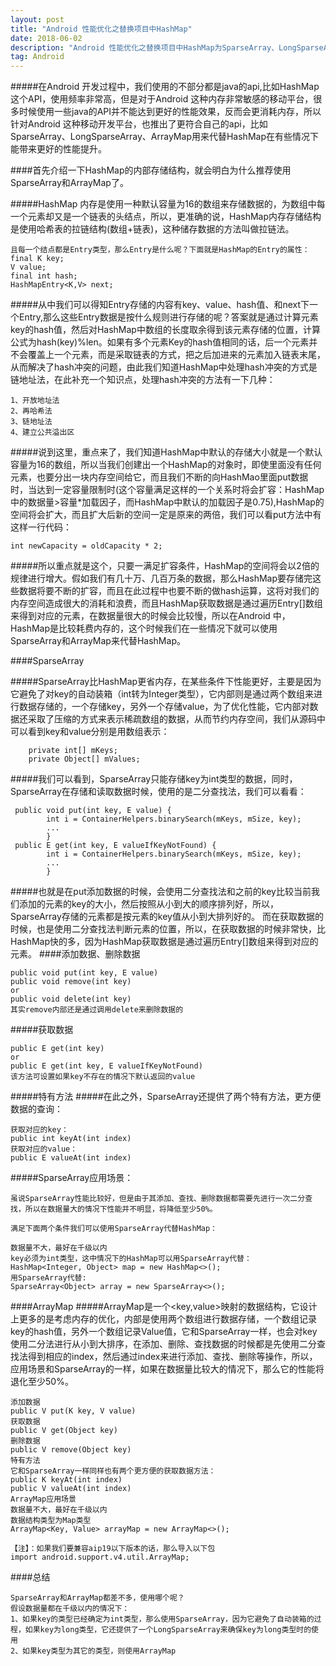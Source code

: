 ```yaml
---
layout: post
title: "Android 性能优化之替换项目中HashMap"
date: 2018-06-02 
description: "Android 性能优化之替换项目中HashMap为SparseArray、LongSparseArray、ArrayMap"
tag: Android 
---   
```


#####在Android 开发过程中，我们使用的不部分都是java的api,比如HashMap这个API，使用频率非常高，但是对于Android 这种内存非常敏感的移动平台，很多时候使用一些java的API并不能达到更好的性能效果，反而会更消耗内存，所以针对Android 这种移动开发平台，也推出了更符合自己的api，比如SparseArray、LongSparseArray、ArrayMap用来代替HashMap在有些情况下能带来更好的性能提升。

####首先介绍一下HashMap的内部存储结构，就会明白为什么推荐使用SparseArray和ArrayMap了。

#####HashMap 内存是使用一种默认容量为16的数组来存储数据的，为数组中每一个元素却又是一个链表的头结点，所以，更准确的说，HashMap内存存储结构是使用哈希表的拉链结构(数组+链表)，这种储存数据的方法叫做拉链法。
```
且每一个结点都是Entry类型，那么Entry是什么呢？下面就是HashMap的Entry的属性：
final K key;
V value;
final int hash;
HashMapEntry<K,V> next;
```

#####从中我们可以得知Entry存储的内容有key、value、hash值、和next下一个Entry,那么这些Entry数据是按什么规则进行存储的呢？答案就是通过计算元素key的hash值，然后对HashMap中数组的长度取余得到该元素存储的位置，计算公式为hash(key)%len。如果有多个元素Key的hash值相同的话，后一个元素并不会覆盖上一个元素，而是采取链表的方式，把之后加进来的元素加入链表末尾，从而解决了hash冲突的问题，由此我们知道HashMap中处理hash冲突的方式是链地址法，在此补充一个知识点，处理hash冲突的方法有一下几种：

```
1、开放地址法
2、再哈希法
3、链地址法
4、建立公共溢出区
```

#####说到这里，重点来了，我们知道HashMap中默认的存储大小就是一个默认容量为16的数组，所以当我们创建出一个HashMap的对象时，即使里面没有任何元素，也要分出一块内存空间给它，而且我们不断的向HashMao里面put数据时，当达到一定容量限制时(这个容量满足这样的一个关系时将会扩容：HashMap 中的数据量>容量*加载因子，而HashMap中默认的加载因子是0.75),HashMap的空间将会扩大，而且扩大后新的空间一定是原来的两倍，我们可以看put方法中有这样一行代码：

```
int newCapacity = oldCapacity * 2;
```
#####所以重点就是这个，只要一满足扩容条件，HashMap的空间将会以2倍的规律进行增大。假如我们有几十万、几百万条的数据，那么HashMap要存储完这些数据将要不断的扩容，而且在此过程中也要不断的做hash运算，这将对我们的内存空间造成很大的消耗和浪费，而且HashMap获取数据是通过遍历Entry[]数组来得到对应的元素，在数据量很大的时候会比较慢，所以在Android 中，HashMap是比较耗费内存的，这个时候我们在一些情况下就可以使用SparseArray和ArrayMap来代替HashMap。

####SparseArray

#####SparseArray比HashMap更省内存，在某些条件下性能更好，主要是因为它避免了对key的自动装箱（int转为Integer类型），它内部则是通过两个数组来进行数据存储的，一个存储key，另外一个存储value，为了优化性能，它内部对数据还采取了压缩的方式来表示稀疏数组的数据，从而节约内存空间，我们从源码中可以看到key和value分别是用数组表示：

```
    private int[] mKeys;
    private Object[] mValues;
```
#####我们可以看到，SparseArray只能存储key为int类型的数据，同时，SparseArray在存储和读取数据时候，使用的是二分查找法，我们可以看看：

```
 public void put(int key, E value) {
        int i = ContainerHelpers.binarySearch(mKeys, mSize, key);
        ...
        }
 public E get(int key, E valueIfKeyNotFound) {
        int i = ContainerHelpers.binarySearch(mKeys, mSize, key);
        ...
        }
```
#####也就是在put添加数据的时候，会使用二分查找法和之前的key比较当前我们添加的元素的key的大小，然后按照从小到大的顺序排列好，所以，SparseArray存储的元素都是按元素的key值从小到大排列好的。 而在获取数据的时候，也是使用二分查找法判断元素的位置，所以，在获取数据的时候非常快，比HashMap快的多，因为HashMap获取数据是通过遍历Entry[]数组来得到对应的元素。
####添加数据、删除数据

```
public void put(int key, E value)
public void remove(int key)
or
public void delete(int key)
其实remove内部还是通过调用delete来删除数据的
```
#####获取数据

```
public E get(int key)
or
public E get(int key, E valueIfKeyNotFound)
该方法可设置如果key不存在的情况下默认返回的value
```
#####特有方法
#####在此之外，SparseArray还提供了两个特有方法，更方便数据的查询： 
```
获取对应的key：
public int keyAt(int index)
获取对应的value：
public E valueAt(int index)
```

#####SparseArray应用场景：
```
虽说SparseArray性能比较好，但是由于其添加、查找、删除数据都需要先进行一次二分查找，所以在数据量大的情况下性能并不明显，将降低至少50%。

满足下面两个条件我们可以使用SparseArray代替HashMap：

数据量不大，最好在千级以内
key必须为int类型，这中情况下的HashMap可以用SparseArray代替：
HashMap<Integer, Object> map = new HashMap<>();
用SparseArray代替:
SparseArray<Object> array = new SparseArray<>();
```
####ArrayMap
#####ArrayMap是一个<key,value>映射的数据结构，它设计上更多的是考虑内存的优化，内部是使用两个数组进行数据存储，一个数组记录key的hash值，另外一个数组记录Value值，它和SparseArray一样，也会对key使用二分法进行从小到大排序，在添加、删除、查找数据的时候都是先使用二分查找法得到相应的index，然后通过index来进行添加、查找、删除等操作，所以，应用场景和SparseArray的一样，如果在数据量比较大的情况下，那么它的性能将退化至少50%。

```
添加数据
public V put(K key, V value)
获取数据
public V get(Object key)
删除数据
public V remove(Object key)
特有方法
它和SparseArray一样同样也有两个更方便的获取数据方法：
public K keyAt(int index)
public V valueAt(int index)
ArrayMap应用场景
数据量不大，最好在千级以内
数据结构类型为Map类型
ArrayMap<Key, Value> arrayMap = new ArrayMap<>();

【注】：如果我们要兼容aip19以下版本的话，那么导入以下包
import android.support.v4.util.ArrayMap;

```
####总结
```
SparseArray和ArrayMap都差不多，使用哪个呢？ 
假设数据量都在千级以内的情况下：
1、如果key的类型已经确定为int类型，那么使用SparseArray，因为它避免了自动装箱的过程，如果key为long类型，它还提供了一个LongSparseArray来确保key为long类型时的使用
2、如果key类型为其它的类型，则使用ArrayMap
```
